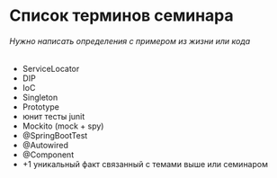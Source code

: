 # Список терминов семинара
###### Нужно написать определения с примером из жизни или кода
- ServiceLocator
- DIP
- IoC
- Singleton
- Prototype
- юнит тесты junit
- Mockito (mock + spy)
- @SpringBootTest
- @Autowired
- @Component
- +1 уникальный факт связанный с темами выше или семинаром